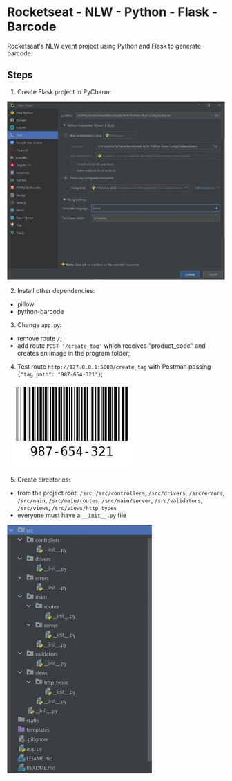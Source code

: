 # Rocketseat - NLW - Python - Flask - Barcode

Rocketseat's NLW event project using Python and Flask to generate barcode.

## Steps
1. Create Flask project in PyCharm:

![Image-1-PyCharm-InitProject](imgs/Img-1-PyCharm-Init.jpg)

2. Install other dependencies:
- pillow
- python-barcode

3. Change `app.py`:
- remove route `/`;
- add route `POST '/create_tag'` which receives "product_code" and creates an image in the program folder;

4. Test route `http://127.0.0.1:5000/create_tag` with Postman passing ```{"tag path": "987-654-321"}```;

![imgs/Img-2-Test-987-654-32](imgs/Img-2-Test-987-654-321.jpg)

5. Create directories:
- from the project root: `/src`, `/src/controllers`, `/src/drivers`, `/src/errors`, `/src/main`,
   `/src/main/routes`, `/src/main/server`, `/src/validators`, `/src/views`, `/src/views/http_types`
- everyone must have a `__init__.py` file

![imgs/Img-3-Directories.jpg](imgs/Img-3-Directories.jpg)
